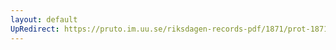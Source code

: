 ```yaml
---
layout: default
UpRedirect: https://pruto.im.uu.se/riksdagen-records-pdf/1871/prot-1871--fk--506/prot-1871--fk--506_095.pdf
---
```

